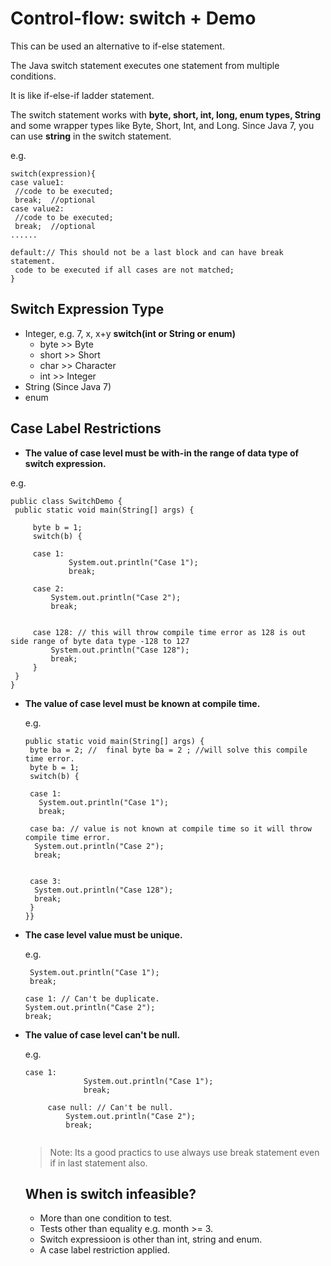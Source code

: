 # Control-flow: switch + Demo

This can be used an alternative to if-else statement.

The Java switch statement executes one statement from multiple conditions. 

It is like if-else-if ladder statement. 

The switch statement works with **byte, short, int, long, enum types, String** and some wrapper types like Byte, Short, Int, and Long. Since Java 7, you can use **string** in the switch statement.

e.g.
```
switch(expression){    
case value1:    
 //code to be executed;    
 break;  //optional  
case value2:    
 //code to be executed;    
 break;  //optional  
......    
    
default:// This should not be a last block and can have break statement.     
 code to be executed if all cases are not matched;    
}    
```
## Switch Expression Type

- Integer, e.g. 7, x, x+y  **switch(int or String or enum)**
    - byte >> Byte
    - short >> Short
    - char >> Character 
    - int >> Integer
- String (Since Java 7)
- enum

## Case Label Restrictions
 - **The value of case level must be with-in the range of data type of switch expression.**
  
  e.g.
   ```
   public class SwitchDemo {
	public static void main(String[] args) {
		
		byte b = 1;
		switch(b) {
		
		case 1: 
				System.out.println("Case 1");
				break;
		
		case 2:
			System.out.println("Case 2");
			break;
			
			
		case 128: // this will throw compile time error as 128 is out side range of byte data type -128 to 127
			System.out.println("Case 128");
			break;
		}
	}
}
   ```

 - **The value of case level must be known at compile time.**
   
    e.g.
     ``` public class SwitchDemo {
     public static void main(String[] args) {
      byte ba = 2; //  final byte ba = 2 ; //will solve this compile time error.
      byte b = 1;
      switch(b) {

      case 1: 
        System.out.println("Case 1");
        break;

      case ba: // value is not known at compile time so it will throw compile time error.
       System.out.println("Case 2");
       break;


      case 3:
       System.out.println("Case 128");
       break;
      }
     }}
   ```

- **The case level value must be unique.**
   
   e.g.
     ```case 1: 
      System.out.println("Case 1");
      break;

    case 1: // Can't be duplicate.
     System.out.println("Case 2");
     break;

     ```
   

 - **The value of case level can't be null.**
   
   e.g.
   ```
   case 1: 
				System.out.println("Case 1");
				break;
		
		case null: // Can't be null.
			System.out.println("Case 2");
			break;
			
   
   ```
   
   > Note: Its a good practics to use always use break statement even if in last statement also.
   
   ## When is switch infeasible?
   
   -	More than one condition to test.
   -	Tests other than equality e.g. month >= 3.
   -	Switch expressioon is other than int, string and enum.
   -	A case label restriction applied.
   
   

